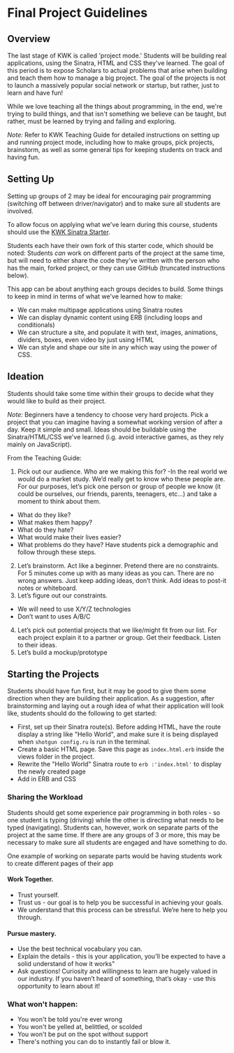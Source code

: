 # Final Project Guidelines

## Overview

The last stage of KWK is called 'project mode.' Students will be building real
applications, using the Sinatra, HTML and CSS they've learned. The goal of this
period is to expose Scholars to actual problems that arise when building and
teach them how to manage a big project. The goal of the projects is not to
launch a massively popular social network or startup, but rather, just to learn
and have fun!

While we love teaching all the things about programming, in the end, we're
trying to build things, and that isn't something we believe can be taught, but
rather, must be learned by trying and failing and exploring.

*Note:* Refer to KWK Teaching Guide for detailed instructions on setting up and
running project mode, including how to make groups, pick projects, brainstorm,
as well as some general tips for keeping students on track and having fun.

## Setting Up

Setting up groups of 2 may be ideal for encouraging pair programming (switching
off between driver/navigator) and to make sure all students are involved.

To allow focus on applying what we've learn during this course, students should
use the [KWK Sinatra Starter](https://github.com/learn-co-curriculum/kwk-sinatra-starter).

Students each have their own fork of this starter code, which should be noted:
Students _can_ work on different parts of the project at the same time, but will
need to either share the code they've written with the person who has the main,
forked project, or they can use GitHub (truncated instructions below).

This app can be about anything each groups decides to build.  Some things to
keep in mind in terms of what we've learned how to make:

* We can make multipage applications using Sinatra routes
* We can display dynamic content using ERB (including loops and conditionals)
* We can structure a site, and populate it with text, images, animations,
dividers, boxes, even video by just using HTML
* We can style and shape our site in any which way using the power of CSS.

## Ideation

Students should take some time within their groups to decide what they would
like to build as their project.  

*Note:* Beginners have a tendency to choose very hard projects. Pick a project that you
can imagine having a somewhat working version of after a day. Keep it simple and
small.  Ideas should be buildable using the Sinatra/HTML/CSS we've learned (i.g.
avoid interactive games, as they rely mainly on JavaScript).

From the Teaching Guide:

1. Pick out our audience. Who are we making this for? -In the real world we would
do a market study. We’d really get to know who these people are. For our
purposes, let’s pick one person or group of people we know (it could be
ourselves, our friends, parents, teenagers, etc...) and take a moment to think
about them.
* What do they like?
* What makes them happy?
* What do they hate?
* What would make their lives easier?
* What problems do they have? Have students pick a demographic and follow through
these steps.
2. Let’s brainstorm. Act like a beginner. Pretend there are no constraints. For 5
minutes come up with as many ideas as you can. There are no wrong answers. Just
keep adding ideas, don’t think. Add ideas to post-it notes or whiteboard.
3. Let’s figure out our constraints.
* We will need to use X/Y/Z technologies
* Don’t want to uses A/B/C
4. Let’s pick out potential projects that we like/might fit from our list. For each
project explain it to a partner or group. Get their feedback. Listen to their
ideas.
5. Let’s build a mockup/prototype

## Starting the Projects

Students should have fun first, but it may be good to give them some direction
when they are building their application.  As a suggestion, after brainstorming
and laying out a rough idea of what their application will look like, students
should do the following to get started:

* First, set up their Sinatra route(s).  Before adding HTML, have the route
display a string like "Hello World", and make sure it is being displayed when
`shotgun config.ru` is run in the terminal.
* Create a basic HTML page. Save this page as `index.html.erb` inside the views
folder in the project.
* Rewrite the "Hello World" Sinatra route to `erb :'index.html'` to display
the newly created page
* Add in ERB and CSS 


### Sharing the Workload

Students should get some experience pair programming in both roles - so one
student is typing (driving) while the other is directing what needs to be typed
(navigating).  Students can, however, work on separate parts of the project at
the same time. If there are any groups of 3 or more, this may be necessary to
make sure all students are engaged and have something to do.

One example of working on separate parts would be having students work to
create different pages of their app

#### Work Together.
- Trust yourself.
- Trust us  - our goal is to help you be successful in achieving your goals.
- We understand that this process can be stressful. We’re here to help you through.

#### Pursue mastery.
- Use the best technical vocabulary you can.
- Explain the details - this is your application, you'll be expected to have a solid understand of how it works"
- Ask questions! Curiosity and willingness to learn are hugely valued in our industry.  If you haven’t heard of something, that’s okay - use this opportunity to learn about it!


### What won't happen:

- You won't be told you're ever wrong
- You won't be yelled at, belittled, or scolded
- You won't be put on the spot without support
- There's nothing you can do to instantly fail or blow it.
